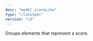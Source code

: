 ```yaml
---
desc: "model.scoreLike"
type: "classSpec"
version: "v3"
---
```


Groups elements that represent a score.